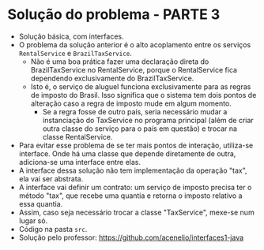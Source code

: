 # Solução do problema - PARTE 3

- Solução básica, com interfaces.
- O problema da solução anterior é o alto acoplamento entre os serviços `RentalService` e `BrazilTaxService`.
  - Não é uma boa prática fazer uma declaração direta do BrazilTaxService no RentalService, porque o RentalService fica dependendo exclusivamente do BrazilTaxService.
  - Isto é, o serviço de aluguel funciona exclusivamente para as regras de imposto do Brasil. Isso significa que o sistema tem dois pontos de alteração caso a regra de imposto mude em algum momento.
    - Se a regra fosse de outro país, seria necessário mudar a instanciação do TaxService no programa principal (além de criar outra classe do serviço para o país em questão) e trocar na classe RentalService.
- Para evitar esse problema de se ter mais pontos de interação, utiliza-se interface. Onde há uma classe que depende diretamente de outra, adiciona-se uma interface entre elas.
- A interface dessa solução não tem implementação da operação "tax", ela vai ser abstrata.
- A interface vai definir um contrato: um serviço de imposto precisa ter o método "tax", que recebe uma quantia e retorna o imposto relativo a essa quantia.
- Assim, caso seja necessário trocar a classe "TaxService", mexe-se num lugar só.
- Código na pasta `src`.
- Solução pelo professor: https://github.com/acenelio/interfaces1-java
